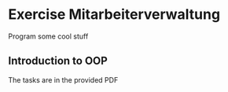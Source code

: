 # Exercise Mitarbeiterverwaltung 

Program some cool stuff

## Introduction to OOP
The tasks are in the provided PDF
